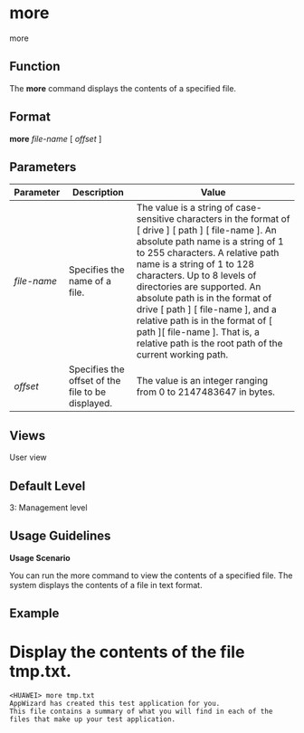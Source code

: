 more
====

more

Function
--------



The **more** command displays the contents of a specified file.




Format
------

**more** *file-name* [ *offset* ]


Parameters
----------

| Parameter | Description | Value |
| --- | --- | --- |
| *file-name* | Specifies the name of a file. | The value is a string of case-sensitive characters in the format of [ drive ] [ path ] [ file-name ]. An absolute path name is a string of 1 to 255 characters. A relative path name is a string of 1 to 128 characters. Up to 8 levels of directories are supported.  An absolute path is in the format of drive [ path ] [ file-name ], and a relative path is in the format of [ path ][ file-name ]. That is, a relative path is the root path of the current working path. |
| *offset* | Specifies the offset of the file to be displayed. | The value is an integer ranging from 0 to 2147483647 in bytes. |



Views
-----

User view


Default Level
-------------

3: Management level


Usage Guidelines
----------------

**Usage Scenario**

You can run the more command to view the contents of a specified file. The system displays the contents of a file in text format.


Example
-------

# Display the contents of the file tmp.txt.
```
<HUAWEI> more tmp.txt
AppWizard has created this test application for you.
This file contains a summary of what you will find in each of the files that make up your test application.

```